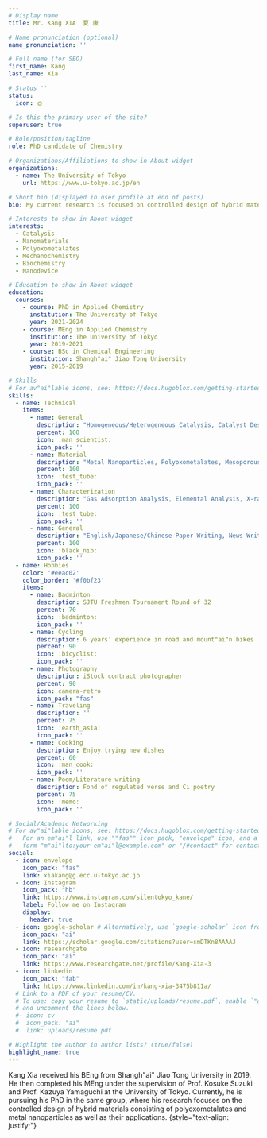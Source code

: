 ```yaml
---
# Display name
title: Mr. Kang XIA  夏 康

# Name pronunciation (optional)
name_pronunciation: ''

# Full name (for SEO)
first_name: Kang
last_name: Xia

# Status ''
status:
  icon: 🌞

# Is this the primary user of the site?
superuser: true

# Role/position/tagline
role: PhD candidate of Chemistry

# Organizations/Affiliations to show in About widget
organizations:
  - name: The University of Tokyo
    url: https://www.u-tokyo.ac.jp/en

# Short bio (displayed in user profile at end of posts)
bio: My current research is focused on controlled design of hybrid materials of polyoxometalates and metal nanoparticles as well as their applications

# Interests to show in About widget
interests:
  - Catalysis
  - Nanomaterials
  - Polyoxometalates
  - Mechanochemistry
  - Biochemistry
  - Nanodevice

# Education to show in About widget
education:
  courses:
    - course: PhD in Applied Chemistry
      institution: The University of Tokyo
      year: 2021-2024
    - course: MEng in Applied Chemistry
      institution: The University of Tokyo
      year: 2019-2021
    - course: BSc in Chemical Engineering
      institution: Shangh"ai" Jiao Tong University
      year: 2015-2019

# Skills
# For av"ai"lable icons, see: https://docs.hugoblox.com/getting-started/page-builder/#icons
skills:
  - name: Technical
    items:
      - name: General
        description: "Homogeneous/Heterogeneous Catalysis, Catalyst Design, Inorganic/Organic Synthesis, Surface Modification, Coordination Chemistrty"
        percent: 100
        icon: :man_scientist:
        icon_pack: ''
      - name: Material
        description: "Metal Nanoparticles, Polyoxometalates, Mesoporous Materials, Hydrothermal Synthesis, Self-assembly"
        percent: 100
        icon: :test_tube:
        icon_pack: ''
      - name: Characterization
        description: "Gas Adsorption Analysis, Elemental Analysis, X-ray Diffraction, UV-Visible Spectroscopy, Scanning/Transmission Electron Microscopy, X-ray Photon Spectroscopy, Dynamic Light Scattering, Raman Spectroscopy, Infrared Spectroscopy"
        percent: 100
        icon: :test_tube:
        icon_pack: ''
      - name: General
        description: "English/Japanese/Chinese Paper Writing, News Writing, Microsoft Office, Origin Lab"
        percent: 100
        icon: :black_nib:
        icon_pack: ''
  - name: Hobbies
    color: '#eeac02'
    color_border: '#f0bf23'
    items:
      - name: Badminton
        description: SJTU Freshmen Tournament Round of 32
        percent: 70
        icon: :badminton:
        icon_pack: ''
      - name: Cycling
        description: 6 years’ experience in road and mount"ai"n bikes
        percent: 90
        icon: :bicyclist:
        icon_pack: ''
      - name: Photography
        description: iStock contract photographer
        percent: 90
        icon: camera-retro
        icon_pack: "fas"
      - name: Traveling
        description: ''
        percent: 75
        icon: :earth_asia:
        icon_pack: ''
      - name: Cooking
        description: Enjoy trying new dishes
        percent: 60
        icon: :man_cook:
        icon_pack: ''
      - name: Poem/Literature writing
        description: Fond of regulated verse and Ci poetry
        percent: 75
        icon: :memo:
        icon_pack: ''

# Social/Academic Networking
# For av"ai"lable icons, see: https://docs.hugoblox.com/getting-started/page-builder/#icons
#   For an em"ai"l link, use ""fas"" icon pack, "envelope" icon, and a link in the
#   form "m"ai"lto:your-em"ai"l@example.com" or "/#contact" for contact widget.
social:
  - icon: envelope
    icon_pack: "fas"
    link: xiakang@g.ecc.u-tokyo.ac.jp
  - icon: Instagram
    icon_pack: "hb"
    link: https://www.instagram.com/silentokyo_kane/
    label: Follow me on Instagram
    display:
      header: true
  - icon: google-scholar # Alternatively, use `google-scholar` icon from `"ai"` icon pack
    icon_pack: "ai"
    link: https://scholar.google.com/citations?user=smDTKn8AAAAJ
  - icon: researchgate
    icon_pack: "ai"
    link: https://www.researchgate.net/profile/Kang-Xia-3
  - icon: linkedin
    icon_pack: "fab"
    link: https://www.linkedin.com/in/kang-xia-3475b811a/
  # Link to a PDF of your resume/CV.
  # To use: copy your resume to `static/uploads/resume.pdf`, enable `"ai"` icons in `params.yaml`,
  # and uncomment the lines below.
  #- icon: cv
  #  icon_pack: "ai"
  #  link: uploads/resume.pdf

# Highlight the author in author lists? (true/false)
highlight_name: true
---
```


Kang Xia received his BEng from Shangh"ai" Jiao Tong University in 2019. He then completed his MEng under the supervision of Prof. Kosuke Suzuki and Prof. Kazuya Yamaguchi at the University of Tokyo. Currently, he is pursuing his PhD in the same group, where his research focuses on the controlled design of hybrid materials consisting of polyoxometalates and metal nanoparticles as well as their applications.
{style="text-align: justify;"}
